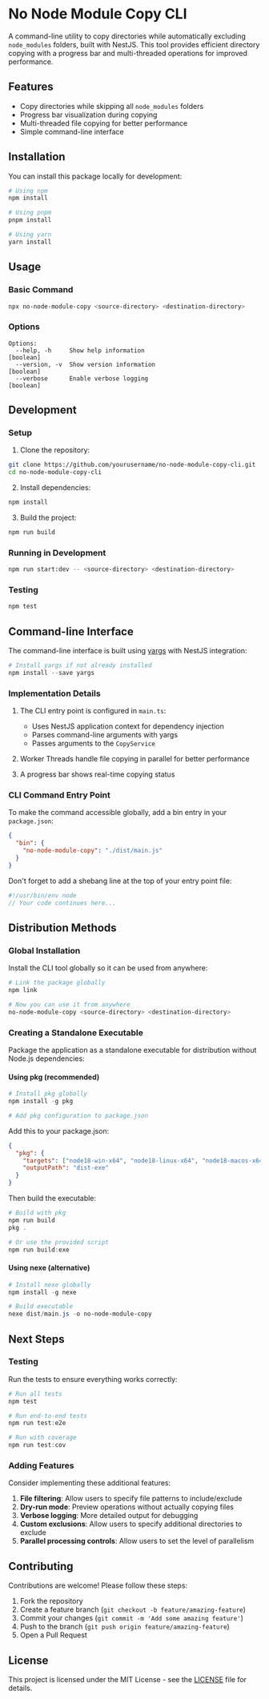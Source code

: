 # No Node Module Copy CLI

A command-line utility to copy directories while automatically excluding `node_modules` folders, built with NestJS. This tool provides efficient directory copying with a progress bar and multi-threaded operations for improved performance.

## Features

- Copy directories while skipping all `node_modules` folders
- Progress bar visualization during copying
- Multi-threaded file copying for better performance
- Simple command-line interface

## Installation

You can install this package locally for development:

```bash
# Using npm
npm install

# Using pnpm
pnpm install

# Using yarn
yarn install
```

## Usage

### Basic Command

```bash
npx no-node-module-copy <source-directory> <destination-directory>
```

### Options

```
Options:
  --help, -h     Show help information                                  [boolean]
  --version, -v  Show version information                               [boolean]
  --verbose      Enable verbose logging                                 [boolean]
```

## Development

### Setup

1. Clone the repository:

```bash
git clone https://github.com/yourusername/no-node-module-copy-cli.git
cd no-node-module-copy-cli
```

2. Install dependencies:

```bash
npm install
```

3. Build the project:

```bash
npm run build
```

### Running in Development

```bash
npm run start:dev -- <source-directory> <destination-directory>
```

### Testing

```bash
npm test
```

## Command-line Interface

The command-line interface is built using [yargs](https://github.com/yargs/yargs) with NestJS integration:

```powershell
# Install yargs if not already installed
npm install --save yargs
```

### Implementation Details

1. The CLI entry point is configured in `main.ts`:

   - Uses NestJS application context for dependency injection
   - Parses command-line arguments with yargs
   - Passes arguments to the `CopyService`
2. Worker Threads handle file copying in parallel for better performance
3. A progress bar shows real-time copying status

### CLI Command Entry Point

To make the command accessible globally, add a bin entry in your `package.json`:

```json
{
  "bin": {
    "no-node-module-copy": "./dist/main.js"
  }
}
```

Don't forget to add a shebang line at the top of your entry point file:

```typescript
#!/usr/bin/env node
// Your code continues here...
```

## Distribution Methods

### Global Installation

Install the CLI tool globally so it can be used from anywhere:

```powershell
# Link the package globally
npm link

# Now you can use it from anywhere
no-node-module-copy <source-directory> <destination-directory>
```

### Creating a Standalone Executable

Package the application as a standalone executable for distribution without Node.js dependencies:

#### Using pkg (recommended)

```powershell
# Install pkg globally
npm install -g pkg

# Add pkg configuration to package.json
```

Add this to your package.json:

```json
{
  "pkg": {
    "targets": ["node18-win-x64", "node18-linux-x64", "node18-macos-x64"],
    "outputPath": "dist-exe"
  }
}
```

Then build the executable:

```powershell
# Build with pkg
npm run build
pkg .

# Or use the provided script
npm run build:exe
```

#### Using nexe (alternative)

```powershell
# Install nexe globally
npm install -g nexe

# Build executable
nexe dist/main.js -o no-node-module-copy
```

## Next Steps

### Testing

Run the tests to ensure everything works correctly:

```powershell
# Run all tests
npm test

# Run end-to-end tests
npm run test:e2e

# Run with coverage
npm run test:cov
```

### Adding Features

Consider implementing these additional features:

1. **File filtering**: Allow users to specify file patterns to include/exclude
2. **Dry-run mode**: Preview operations without actually copying files
3. **Verbose logging**: More detailed output for debugging
4. **Custom exclusions**: Allow users to specify additional directories to exclude
5. **Parallel processing controls**: Allow users to set the level of parallelism

## Contributing

Contributions are welcome! Please follow these steps:

1. Fork the repository
2. Create a feature branch (`git checkout -b feature/amazing-feature`)
3. Commit your changes (`git commit -m 'Add some amazing feature'`)
4. Push to the branch (`git push origin feature/amazing-feature`)
5. Open a Pull Request

## License

This project is licensed under the MIT License - see the [LICENSE](LICENSE) file for details.
